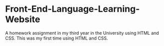 # Front-End-Language-Learning-Website
A homework assignment in my third year in the University using HTML and CSS. This was my first time using HTML and CSS.

